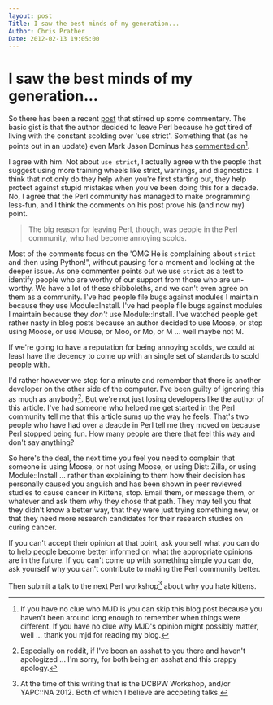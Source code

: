 ```yaml
---
layout: post
Title: I saw the best minds of my generation...
Author: Chris Prather
Date: 2012-02-13 19:05:00
---
```



# I saw the best minds of my generation...

So there has been a recent [post][1] that stirred up some commentary. The basic gist is that the author decided to leave Perl because he got tired of living with the constant scolding over 'use strict'. Something that (as he points out in an update) even Mark Jason Dominus has [commented on][2][^1]. 

I agree with him. Not about `use strict`, I actually agree with the people that suggest using more training wheels like strict, warnings, and diagnostics. I think that not only do they help when you're first starting out, they help protect against stupid mistakes when you've been doing this for a decade. No, I agree that the Perl community has managed to make programming less-fun, and I think the comments on his post prove his (and now my) point. 

> The big reason for leaving Perl, though, was people in the Perl community, who had become annoying scolds.

Most of the comments focus on the 'OMG He is complaining about `strict` and then using Python!", without pausing for a moment and looking at the deeper issue. As one commenter points out we use `strict` as a test to identify people who are worthy of our support from those who are un-worthy. We have a lot of these shibboleths, and we can't even agree on them as a community. I've had people file bugs against modules I maintain because they use Module::Install. I've had people file bugs against modules I maintain because they *don't* use Module::Install. I've watched people get rather nasty in blog posts because an author decided to use Moose, or stop using Moose, or use Mouse, or Moo, or Mo, or M ... well maybe not M. 

If we're going to have a reputation for being annoying scolds, we could at least have the decency to come up with an single set of standards to scold people with.

I'd rather however we stop for a minute and remember that there is another developer on the other side of the computer. I've been guilty of ignoring this as much as anybody[^2]. But we're not just losing developers like the author of this article. I've had someone who helped me get started in the Perl community tell me that this article sums up the way he feels. That's two people who have had over a deacde in Perl tell me they moved on because Perl stopped being fun. How many people are there that feel this way and don't say anything?

So here's the deal, the next time you feel you need to complain that someone is using Moose, or not using Moose, or using Dist::Zilla, or using Module::Install ... rather than explaining to them how their decision has personally caused you anguish and has been shown in peer reviewed studies to cause cancer in Kittens, stop. Email them, or message them, or whatever and ask them why they chose that path. They may tell you that they didn't know a better way, that they were just trying something new, or that they need more research candidates for their research studies on curing cancer. 

If you can't accept their opinion at that point, ask yourself what you can do to help people become better informed on what the appropriate opinions are in the future. If you can't come up with something simple you can do, ask yourself why you can't contribute to making the Perl community better. 

Then submit a talk to the next Perl workshop[^3] about why you hate kittens.

[^1]: If you have no clue who MJD is you can skip this blog post because you haven't been around long enough to remember when things were different. If you have no clue why MJD's opinion might possibly matter, well ... thank you mjd for reading my blog.

[^2]: Especially on reddit, if I've been an asshat to you there and haven't apologized ... I'm sorry, for both being an asshat and this crappy apology.

[^3]: At the time of this writing that is the DCBPW Workshop, and/or YAPC::NA 2012. Both of which I believe are accpeting talks.

[1]: http://www.leancrew.com/all-this/2012/02/why-i-left-perl/
[2]: http://perl.plover.com/yak/12views/samples/notes.html#sl-31
